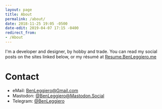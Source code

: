 ```yaml
---
layout: page
title: About
permalink: /about/
date: 2018-11-25 19:05 -0500
date-edit: 2019-04-07 17:15 -0400
redirect_from:
- /About
---
```


I'm a developer and designer, by hobby and trade. You can read my social posts on the sites linked below, or my résumé at [Resume.BenLeggiero.me](https://Resume.BenLeggiero.me)



# Contact #

 * eMail: [BenLeggiero@Gmail.com](mailto:BenLeggiero@Gmail.com)
 * Mastodon: [@BenLeggiero@Mastodon.Social](https://Mastodon.Social/@BenLeggiero)
 * Telegram: [@BenLeggiero](https://t.me/BenLeggiero)
